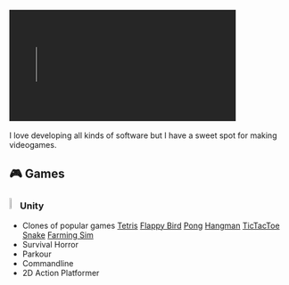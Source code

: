 ![Welcome](./Assets/Welcome.gif)

I love developing all kinds of software but I have a sweet spot for making videogames.

## 🎮 Games
### <img src="https://www.vectorlogo.zone/logos/unity3d/unity3d-icon.svg" width = 3%; height=3% /> Unity
- Clones of popular games [Tetris](https://github.com/Nizar1999/Yet-Another-Tetris-Clone) [Flappy Bird](https://github.com/Nizar1999/Yet-Another-Flappy-Bird-Clone) [Pong](https://github.com/Nizar1999/Yet-Another-Pong-Clone) [Hangman](https://github.com/Nizar1999/Yet-Another-Hangman-Clone) [TicTacToe](https://github.com/Nizar1999/Unbeatable-TicTacToe) [Snake](https://github.com/Nizar1999/Yet-Another-Snake-Clone) [Farming Sim](https://github.com/Nizar1999/Farming-Sim)
- Survival Horror
- Parkour
- Commandline
- 2D Action Platformer
